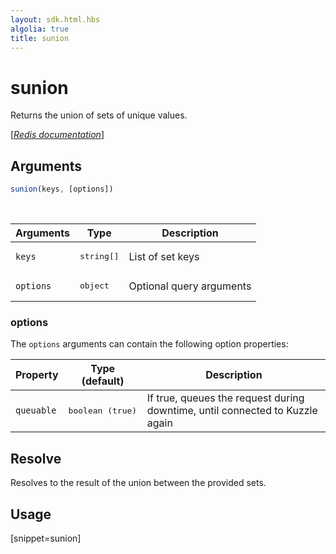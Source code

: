 ```yaml
---
layout: sdk.html.hbs
algolia: true
title: sunion
---
```


# sunion

Returns the union of sets of unique values.

[[_Redis documentation_]](https://redis.io/commands/sunion)

## Arguments

```js
sunion(keys, [options])
```

<br/>

| Arguments    | Type    | Description |
|--------------|---------|-------------|
| `keys` | <pre>string[]</pre> | List of set keys |
| ``options`` | <pre>object</pre> | Optional query arguments |

### options

The `options` arguments can contain the following option properties:

| Property   | Type (default)   | Description                       |
| ---------- | ------- | --------------------------------- |
| `queuable` | <pre>boolean (true)</pre> | If true, queues the request during downtime, until connected to Kuzzle again |

## Resolve

Resolves to the result of the union between the provided sets.

## Usage

[snippet=sunion]
